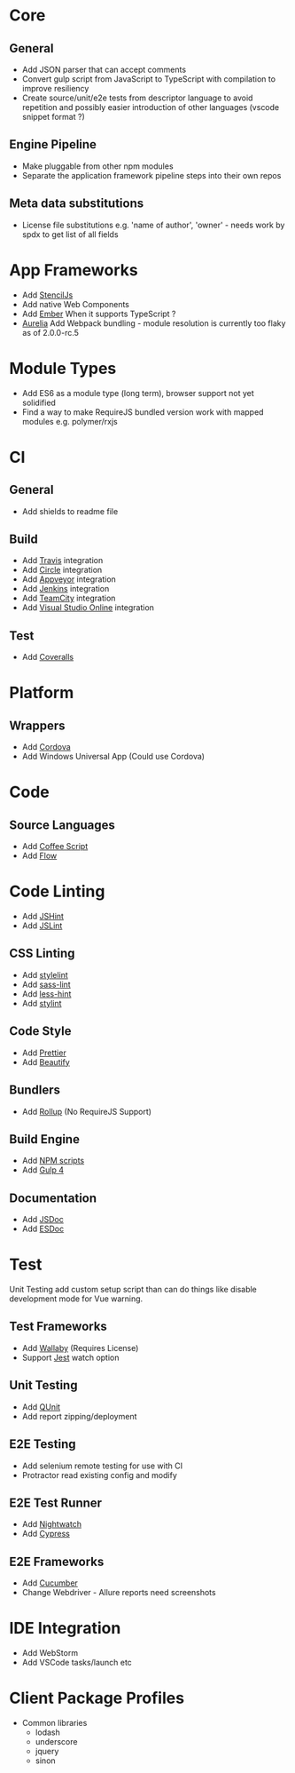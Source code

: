 # Core

## General

* Add JSON parser that can accept comments
* Convert gulp script from JavaScript to TypeScript with compilation to improve resiliency
* Create source/unit/e2e tests from descriptor language to avoid repetition and possibly easier introduction of other languages (vscode snippet format ?)

## Engine Pipeline

* Make pluggable from other npm modules
* Separate the application framework pipeline steps into their own repos

## Meta data substitutions

* License file substitutions e.g. 'name of author', 'owner' - needs work by spdx to get list of all fields

# App Frameworks

* Add [StencilJs](https://stenciljs.com/)
* Add native Web Components
* Add [Ember](https://www.emberjs.com/) When it supports TypeScript ?
* [Aurelia](http://aurelia.io/) Add Webpack bundling - module resolution is currently too flaky as of 2.0.0-rc.5

# Module Types

* Add ES6 as a module type (long term), browser support not yet solidified
* Find a way to make RequireJS bundled version work with mapped modules e.g. polymer/rxjs

# CI

## General

* Add shields to readme file

## Build

* Add [Travis](https://travis-ci.org/) integration
* Add [Circle](https://circleci.com/) integration
* Add [Appveyor](https://www.appveyor.com/) integration
* Add [Jenkins](https://jenkins.io/) integration
* Add [TeamCity](https://www.jetbrains.com/teamcity/) integration
* Add [Visual Studio Online](https://www.visualstudio.com/vso/) integration

## Test

* Add [Coveralls](https://coveralls.io/)

# Platform

## Wrappers

* Add [Cordova](https://cordova.apache.org/)
* Add Windows Universal App (Could use Cordova)

# Code

## Source Languages

* Add [Coffee Script](http://coffeescript.org/)
* Add [Flow](https://flow.org/)

# Code Linting

* Add [JSHint](http://jshint.com/)
* Add [JSLint](http://jslint.com/)

## CSS Linting

* Add [stylelint](https://stylelint.io/)
* Add [sass-lint](https://github.com/sasstools/sass-lint)
* Add [less-hint](https://github.com/lesshint/lesshint)
* Add [stylint](https://github.com/SimenB/stylint)

## Code Style

* Add [Prettier](https://prettier.io/)
* Add [Beautify](https://github.com/beautify-web/js-beautify)

## Bundlers

* Add [Rollup](https://rollupjs.org/) (No RequireJS Support)

## Build Engine

* Add [NPM scripts](https://docs.npmjs.com/misc/scripts)
* Add [Gulp 4](https://github.com/gulpjs/gulp/tree/4.0)

## Documentation

* Add [JSDoc](http://usejsdoc.org/)
* Add [ESDoc](https://esdoc.org/)

# Test

Unit Testing add custom setup script than can do things like disable development mode for Vue warning.

## Test Frameworks

* Add [Wallaby](https://wallabyjs.com/) (Requires License)
* Support [Jest](https://facebook.github.io/jest/) watch option

## Unit Testing

* Add [QUnit](https://qunitjs.com/)
* Add report zipping/deployment

## E2E Testing

* Add selenium remote testing for use with CI
* Protractor read existing config and modify

## E2E Test Runner

* Add [Nightwatch](http://nightwatchjs.org/)
* Add [Cypress](https://www.cypress.io/)

## E2E Frameworks

* Add [Cucumber](https://cucumber.io/)
* Change Webdriver - Allure reports need screenshots

# IDE Integration

* Add WebStorm
* Add VSCode tasks/launch etc

# Client Package Profiles

* Common libraries
  * lodash
  * underscore
  * jquery
  * sinon
